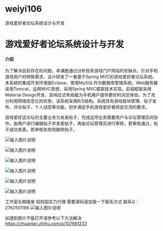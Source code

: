 # weiyi106
游戏爱好者论坛系统设计与开发

# 游戏爱好者论坛系统设计与开发

#### 介绍
为了解决目前存在的问题，本课题通过分析现有游戏门户网站的优缺点，针对手机游戏用户的特殊需求，设计研发了一套基于Spring MVC的游戏爱好者论坛系统。本系统的集成开发环境是Eclipse，使用MySQL作为数据库管理系统，Web服务器采用Tomcat，运用MVC思想，采用Spring MVC框架技术实现。前端框架采用Material Design开发，其响应式布局能为手机用户提供更好的浏览体验。为了充分利用网络信息化的优势，该系统采用B/S结构。系统具有游戏板块管理、帖子发布、评论帖子、个人动态等功能，初步满足手机游戏爱好者经验交流的要求。 

游戏爱好这论坛的主要业务为发表帖子，完成这项业务需要用户与论坛管理员间协作。由用户进行编辑帖子并发表帖子，再由论坛管理员进行审核，若审核通过，帖子成功发表，若审核失败则删除贴子。

![输入图片说明](https://images.gitee.com/uploads/images/2020/1204/110118_8afd05ee_4865385.png "屏幕截图.png")

![输入图片说明](https://images.gitee.com/uploads/images/2020/1204/110128_1ea9abc4_4865385.png "屏幕截图.png")

![输入图片说明](https://images.gitee.com/uploads/images/2020/1204/225600_104e4937_4865385.png "屏幕截图.png")

![输入图片说明](https://images.gitee.com/uploads/images/2020/1204/225610_f5f1640d_4865385.png "屏幕截图.png")

![输入图片说明](https://images.gitee.com/uploads/images/2020/1204/225618_5249d7b9_4865385.png "屏幕截图.png")

![输入图片说明](https://images.gitee.com/uploads/images/2020/1204/225625_29a18903_4865385.png "屏幕截图.png")

工作室长期接单 招校园实力代理
需要源码请加我一下联系方式
联系Q：2762501186
![输入图片说明](https://images.gitee.com/uploads/images/2020/1119/003728_cd598bb9_4865385.jpeg "微信.jpg")

如遇到图片不能打开请参考以下方法解决
https://zhuanlan.zhihu.com/p/107691233
